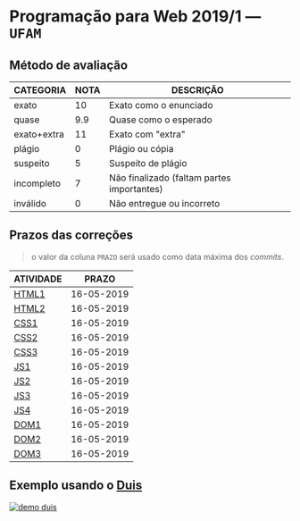 # Programação para Web 2019/1 &mdash; `UFAM`

## <!-- :metodo --> Método de avaliação

CATEGORIA   | NOTA | DESCRIÇÃO
------------|------|----------
exato       | 10   | Exato como o enunciado
quase       | 9.9  | Quase como o esperado
exato+extra | 11   | Exato com "extra"
plágio      | 0    | Plágio ou cópia
suspeito    | 5    | Suspeito de plágio
incompleto  | 7    | Não finalizado (faltam partes importantes)
inválido    | 0    | Não entregue ou incorreto

## <!-- :prazos --> Prazos das correções
> o valor da coluna `PRAZO` será usado como data máxima dos _commits_.

ATIVIDADE | PRAZO
----------|-------
[HTML1](./exercícios/HTML1.png) | 16-05-2019
[HTML2](./exercícios/HTML2.png) | 16-05-2019
[CSS1](./exercícios/CSS1.png)   | 16-05-2019
[CSS2](./exercícios/CSS2.png)   | 16-05-2019
[CSS3](./exercícios/CSS3.png)   | 16-05-2019
[JS1](./exercícios/JS1.png)     | 16-05-2019
[JS2](./exercícios/JS2.png)     | 16-05-2019
[JS3](./exercícios/JS3.png)     | 16-05-2019
[JS4](./exercícios/JS4.png)     | 16-05-2019
[DOM1](./exercícios/DOM1.png)   | 16-05-2019
[DOM2](./exercícios/DOM2.png)   | 16-05-2019
[DOM3](./exercícios/DOM3.png)   | 16-05-2019

## Exemplo usando o [Duis](https://github.com/micalevisk/duis)

[![demo duis](https://asciinema.org/a/Kbom9bHj3jemnyQo7mxNYRi07.svg)](https://asciinema.org/a/Kbom9bHj3jemnyQo7mxNYRi07)
